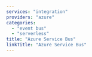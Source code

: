 ```yaml
---
services: "integration"
providers: "azure"
categories:
  - "event bus"
  - "serverless"
title: "Azure Service Bus"
linkTitle: "Azure Service Bus"
---
```

